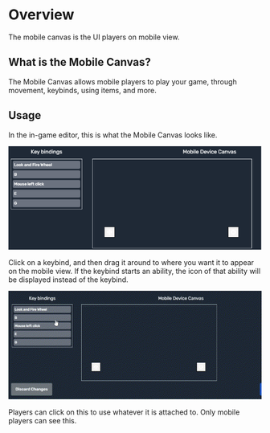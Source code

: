 # Overview

The mobile canvas is the UI players on mobile view.

## What is the Mobile Canvas?

The Mobile Canvas allows mobile players to play your game, through movement, keybinds, using items, and more.

## Usage

In the in-game editor, this is what the Mobile Canvas looks like.

![Picture of the mobile canvas editor UI](/img/scripting/mobilecanvas.png)

Click on a keybind, and then drag it around to where you want it to appear on the mobile view. If the keybind starts an ability, the icon of that ability will be displayed instead of the keybind.

![GIF of adding keybind to mobile canvas UI](/img/scripting/mobilecanvas.gif)

Players can click on this to use whatever it is attached to. Only mobile players can see this.
